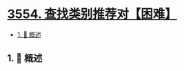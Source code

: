 # [3554. 查找类别推荐对【困难】](https://github.com/Tdahuyou/TNotes.leetcode/tree/main/notes/3554.%20%E6%9F%A5%E6%89%BE%E7%B1%BB%E5%88%AB%E6%8E%A8%E8%8D%90%E5%AF%B9%E3%80%90%E5%9B%B0%E9%9A%BE%E3%80%91)

<!-- region:toc -->

- [1. 📝 概述](#1--概述)

<!-- endregion:toc -->

## 1. 📝 概述
